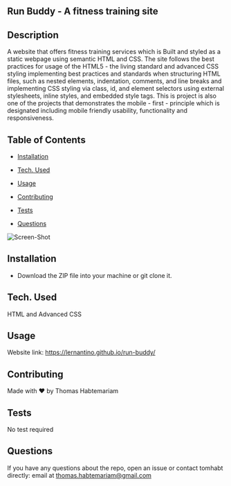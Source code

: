 ## Run Buddy - A fitness training site

## Description

A  website that offers fitness training services which is Built and styled as a  static webpage using semantic HTML and CSS.
The site follows the best practices for usage of the HTML5 - the living standard and advanced CSS styling implementing best practices and standards when structuring HTML files, such as nested elements, indentation, comments, and line breaks and implementing CSS styling via class, id, and element selectors using external stylesheets, inline styles, and embedded style tags. This is project is also one of the projects that demonstrates the mobile - first - principle which is designated including mobile friendly usability, functionality and responsiveness.

## Table of Contents

* [Installation](#installation)

* [Tech. Used](#Tech.Used)

* [Usage](#usage)


* [Contributing](#contributing)

* [Tests](#tests)

* [Questions](#questions)

![Screen-Shot](https://user-images.githubusercontent.com/84083304/151570690-efff8607-2ade-4c93-99d1-396a12cb1f0e.png)

## Installation

* Download the ZIP file into your machine or git clone it.

## Tech. Used

HTML and Advanced CSS

## Usage

Website link: https://lernantino.github.io/run-buddy/

## Contributing

Made with ❤️ by Thomas Habtemariam 

## Tests

No test required

## Questions

If you have any questions about the repo, open an issue or contact tomhabt directly: email at thomas.habtemariam@gmail.com

